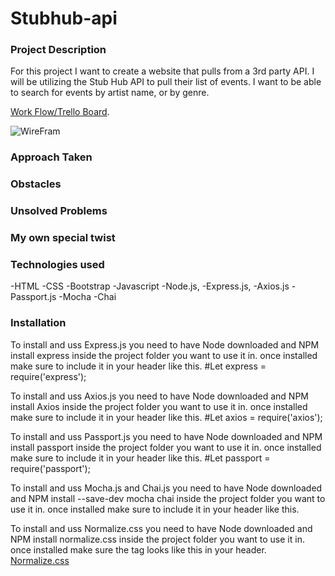 # Stubhub-api


### Project Description
For this project I want to create a website that pulls from a 3rd party API. 
I will be utilizing the Stub Hub API to pull their list of events. I want to be able to search for events by artist name, or by genre.


[Work Flow/Trello Board](https://trello.com/b/DlA9wcCs/stub-hub-api).

![WireFram]()

### Approach Taken


### Obstacles


### Unsolved Problems


### My own special twist


### Technologies used
-HTML
-CSS
-Bootstrap
-Javascript
-Node.js,
-Express.js,
-Axios.js
-Passport.js
-Mocha
-Chai

### Installation

To install and uss Express.js you need to have Node downloaded and NPM install express inside the project folder you want to use it in. once installed make sure to include it in your header like this.
#Let express = require('express');

To install and uss Axios.js you need to have Node downloaded and NPM install Axios inside the project folder you want to use it in. once installed make sure to include it in your header like this.
#Let axios = require('axios');

To install and uss Passport.js you need to have Node downloaded and NPM install passport inside the project folder you want to use it in. once installed make sure to include it in your header like this.
#Let passport = require('passport');

To install and uss Mocha.js and Chai.js you need to have Node downloaded and NPM install --save-dev mocha chai inside the project folder you want to use it in. once installed make sure to include it in your header like this.

To install and uss Normalize.css you need to have Node downloaded and NPM install normalize.css inside the project folder you want to use it in. once installed make sure the tag looks like this in your header. 
[Normalize.css](https://necolas.github.io/normalize.css/)
<link rel="stylesheet" href="node_modules/normalize.css/normalize.css">





